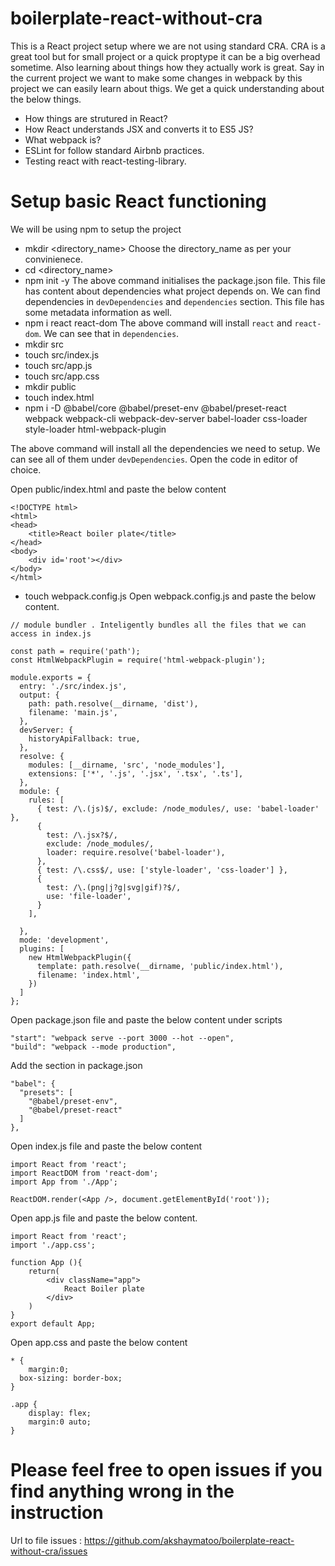 # boilerplate-react-without-cra

This is a React project setup where we are not using standard CRA. CRA is a great tool but for small project or a quick proptype it can be a big overhead sometime. Also learning about things how they actually work is great. 
Say in the current project we want to make some changes in webpack by this project we can easily learn about thigs. We get a quick understanding about the below things.

- How things are strutured in React?
- How React understands JSX and converts it to ES5 JS?
- What webpack is?
- ESLint for follow standard Airbnb practices.
- Testing react with react-testing-library.


# Setup basic React functioning

We will be using npm to setup the project
- mkdir <directory_name>
 Choose the directory_name as per your convinienece. 
 - cd <directory_name>
- npm init -y
 The above command initialises the package.json file. This file has content about dependencies what project depends on. We can find dependencies in `devDependencies` and `dependencies` section. This file has some metadata information as well. 
- npm i react react-dom
 The above command will install `react` and `react-dom`. We can see that in `dependencies`. 
- mkdir src
- touch src/index.js
- touch src/app.js
- touch src/app.css
- mkdir public
- touch index.html
- npm i -D @babel/core @babel/preset-env @babel/preset-react webpack webpack-cli webpack-dev-server babel-loader css-loader style-loader html-webpack-plugin

The above command will install all the dependencies we need to setup. We can see all of them under `devDependencies`.
Open the code in editor of choice.

Open public/index.html and paste the below content
```
<!DOCTYPE html>
<html>
<head>
	<title>React boiler plate</title>
</head>
<body>
	<div id='root'></div>
</body>
</html>

```
- touch webpack.config.js
Open webpack.config.js and paste the below content.

```
// module bundler . Inteligently bundles all the files that we can access in index.js

const path = require('path');
const HtmlWebpackPlugin = require('html-webpack-plugin');

module.exports = {
  entry: './src/index.js',
  output: {
    path: path.resolve(__dirname, 'dist'),
    filename: 'main.js',
  },
  devServer: {
    historyApiFallback: true,
  },
  resolve: {
    modules: [__dirname, 'src', 'node_modules'],
    extensions: ['*', '.js', '.jsx', '.tsx', '.ts'],
  },
  module: {
    rules: [
      { test: /\.(js)$/, exclude: /node_modules/, use: 'babel-loader' },
      {
        test: /\.jsx?$/,
        exclude: /node_modules/,
        loader: require.resolve('babel-loader'),
      },
      { test: /\.css$/, use: ['style-loader', 'css-loader'] },
      {
        test: /\.(png|j?g|svg|gif)?$/,
        use: 'file-loader',
      }
    ],

  },
  mode: 'development',
  plugins: [
    new HtmlWebpackPlugin({
      template: path.resolve(__dirname, 'public/index.html'),
      filename: 'index.html',
    })
  ]
};

```
Open package.json file and paste the below content under scripts 

```
"start": "webpack serve --port 3000 --hot --open",
"build": "webpack --mode production",
```

Add the section in package.json

```
"babel": {
  "presets": [
    "@babel/preset-env",
    "@babel/preset-react"
  ]
},
```

Open index.js file and paste the below content
```
import React from 'react';
import ReactDOM from 'react-dom';
import App from './App';

ReactDOM.render(<App />, document.getElementById('root'));

```
Open app.js file and paste the below content.
```
import React from 'react';
import './app.css';

function App (){
	return(
		<div className="app">
			React Boiler plate
		</div>
	)
}
export default App;
```

Open app.css and paste the below content

```
* {
	margin:0;
  box-sizing: border-box;
}

.app {
	display: flex;
	margin:0 auto;
}

```


# Please feel free to open issues if you find anything wrong in the instruction 
 
 Url to file issues : https://github.com/akshaymatoo/boilerplate-react-without-cra/issues
